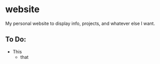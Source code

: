 # website

My personal website to display info, projects, and whatever else I want.

## To Do:

- This
  - that
